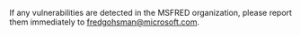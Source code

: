 If any vulnerabilities are detected in the MSFRED organization, please report them immediately to fredgohsman@microsoft.com.
